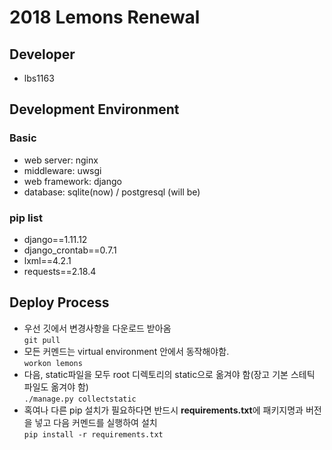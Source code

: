 # 2018 Lemons Renewal
## Developer
* lbs1163

## Development Environment
### Basic
* web server: nginx
* middleware: uwsgi
* web framework: django
* database: sqlite(now) / postgresql (will be)

### pip list
* django==1.11.12
* django_crontab==0.7.1
* lxml==4.2.1
* requests==2.18.4

## Deploy Process
* 우선 깃에서 변경사항을 다운로드 받아옴  
`git pull`  
* 모든 커멘드는 virtual environment 안에서 동작해야함.  
`workon lemons`  
* 다음, static파일을 모두 root 디렉토리의 static으로 옮겨야 함(장고 기본 스테틱 파일도 옮겨야 함)  
`./manage.py collectstatic`  
* 혹여나 다른 pip 설치가 필요하다면 반드시 **requirements.txt**에 패키지명과 버전을 넣고 다음 커멘드를 실행하여 설치  
`pip install -r requirements.txt`  